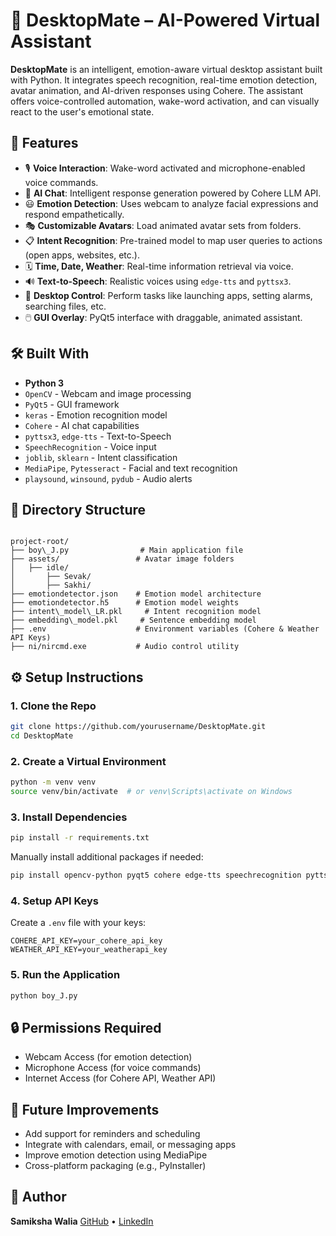 
# 🧠 DesktopMate – AI-Powered Virtual Assistant

**DesktopMate** is an intelligent, emotion-aware virtual desktop assistant built with Python. It integrates speech recognition, real-time emotion detection, avatar animation, and AI-driven responses using Cohere. The assistant offers voice-controlled automation, wake-word activation, and can visually react to the user's emotional state.

## 🚀 Features

- 🎙️ **Voice Interaction**: Wake-word activated and microphone-enabled voice commands.
- 🤖 **AI Chat**: Intelligent response generation powered by Cohere LLM API.
- 😃 **Emotion Detection**: Uses webcam to analyze facial expressions and respond empathetically.
- 🎭 **Customizable Avatars**: Load animated avatar sets from folders.
- 📋 **Intent Recognition**: Pre-trained model to map user queries to actions (open apps, websites, etc.).
- 🗓️ **Time, Date, Weather**: Real-time information retrieval via voice.
- 🔊 **Text-to-Speech**: Realistic voices using `edge-tts` and `pyttsx3`.
- 📂 **Desktop Control**: Perform tasks like launching apps, setting alarms, searching files, etc.
- 🖱️ **GUI Overlay**: PyQt5 interface with draggable, animated assistant.



## 🛠️ Built With

- **Python 3**
- `OpenCV` - Webcam and image processing
- `PyQt5` - GUI framework
- `keras` - Emotion recognition model
- `Cohere` - AI chat capabilities
- `pyttsx3`, `edge-tts` - Text-to-Speech
- `SpeechRecognition` - Voice input
- `joblib`, `sklearn` - Intent classification
- `MediaPipe`, `Pytesseract` - Facial and text recognition
- `playsound`, `winsound`, `pydub` - Audio alerts

## 📁 Directory Structure

```

project-root/
├── boy\_J.py                # Main application file
├── assets/                 # Avatar image folders
│   ├── idle/
│       ├── Sevak/
│       ├── Sakhi/
├── emotiondetector.json    # Emotion model architecture
├── emotiondetector.h5      # Emotion model weights
├── intent\_model\_LR.pkl     # Intent recognition model
├── embedding\_model.pkl     # Sentence embedding model
├── .env                    # Environment variables (Cohere & Weather API Keys)
├── ni/nircmd.exe           # Audio control utility

````

## ⚙️ Setup Instructions

### 1. Clone the Repo

```bash
git clone https://github.com/yourusername/DesktopMate.git
cd DesktopMate
````

### 2. Create a Virtual Environment

```bash
python -m venv venv
source venv/bin/activate  # or venv\Scripts\activate on Windows
```

### 3. Install Dependencies

```bash
pip install -r requirements.txt
```

Manually install additional packages if needed:

```bash
pip install opencv-python pyqt5 cohere edge-tts speechrecognition pyttsx3 pydub numpy keras pytesseract
```

### 4. Setup API Keys

Create a `.env` file with your keys:

```env
COHERE_API_KEY=your_cohere_api_key
WEATHER_API_KEY=your_weatherapi_key
```

### 5. Run the Application

```bash
python boy_J.py
```

## 🔒 Permissions Required

* Webcam Access (for emotion detection)
* Microphone Access (for voice commands)
* Internet Access (for Cohere API, Weather API)

## 📌 Future Improvements

* Add support for reminders and scheduling
* Integrate with calendars, email, or messaging apps
* Improve emotion detection using MediaPipe
* Cross-platform packaging (e.g., PyInstaller)

## 👤 Author

**Samiksha Walia**
[GitHub](https://github.com/Samiksha-Walia) • [LinkedIn](https://linkedin.com/in/samiksha-walia) 



